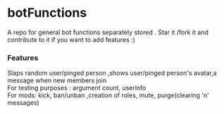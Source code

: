 # botFunctions

A repo for general bot functions separately stored . Star it /fork it and contribute to it if you want to add features :)  

<h3>Features</h3>
  Slaps random user/pinged person ,shows user/pinged person's avatar,a message when new members join<br>
  For testing purposes : argument count, userinfo<br>
  For mods: kick, ban/unban ,creation of roles, mute, purge(clearing 'n' messages)<br>

